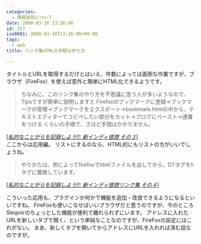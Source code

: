 ```yaml
---
categories:
  - 情報技術について
date: 2008-03-16 13:26:06
id: 257
iso8601: 2008-03-16T13:26:06+09:00
tags:
  - web
title: リンク集HTMLの手軽な作り方

---
```


タイトルとURLを取得するだけとはいえ、件数によっては面倒な作業ですが、ブラウザ（FireFox）を使えば意外と簡単にHTML化できるようです。

<blockquote cite="http://kazuyomugi.cocolog-nifty.com/private/2008/03/post_9ee4.html" title="Source: 私的なことがらを記録しよう!!: 新インディ感想 その３; Accessed Date: 3/14/2008" class="blockquote">
ちなみに、このリンク集のやり方を不思議に思う人が多いようなので、Tipsですが簡単に説明しますと
Firefoxのブックマークに登録→ブックマークの管理→ブックマークをエクスポート→bookmark.htmlの中から、テキストエディターでコピペしたい部分をカット→ブログにペースト→連番をつける
くらいの手順で、さほど手間はかかりません。
</blockquote>

<div class="cite"> [<cite><a href="http://kazuyomugi.cocolog-nifty.com/private/2008/03/post_9ee4.html">私的なことがらを記録しよう!!: 新インディ感想 その３</a></cite>] </div>
ここからは応用編。
リストにするのなら、HTML的にもリストの方がいいでしょうね。

<blockquote cite="http://kazuyomugi.cocolog-nifty.com/private/2008/03/post_637e.html" title="Source: 私的なことがらを記録しよう!!: 新インディ感想リンク集 その４; Accessed Date: 3/14/2008" class="blockquote">
やりかたは、例によってfirefoxでhtmlファイルを出してから、DTタグをliタグに置換しています。
</blockquote>
<div class="cite"> [<cite><a href="http://kazuyomugi.cocolog-nifty.com/private/2008/03/post_637e.html">私的なことがらを記録しよう!!: 新インディ感想リンク集 その４</a></cite>] </div>

こういった応用も、プラグインか何かで機能を追加・改良できるようになるといいですね。
FireFoxも使いこなせばいいブラウザだと思うのですが、今のところSleipnirのちょっとした機能が便利で離れられずにいます。
アドレスに入れたURLを新しいタブで開く、という単純なことなのですが、FireFoxの設定にはこれがない。
まあ、新しくタブを開いてからアドレスにURLを入れれば済む話なのですが&#133;。
